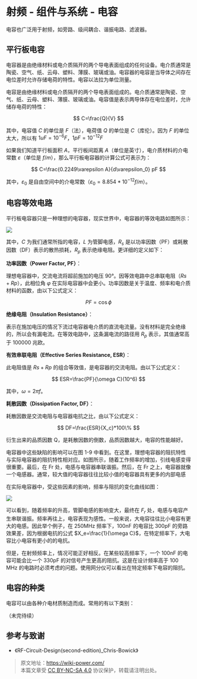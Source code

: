 # 射频 - 组件与系统 - 电容

电容也广泛用于射频，如旁路、级间耦合、谐振电路、滤波器。

## 平行板电容

电容器是由绝缘材料或电介质隔开的两个导电表面组成的任何设备。电介质通常是陶瓷、空气、纸、云母、塑料、薄膜、玻璃或油。电容器的电容是当导体之间存在电位差时允许存储电荷的特性。电容以法拉为单位测量。

电容是由绝缘材料或电介质隔开的两个导电表面组成的。电介质通常是陶瓷、空气、纸、云母、塑料、薄膜、玻璃或油。电容值是表示两导体存在电位差时，允许储存电荷的特性：

$$
C=\frac{Q}{V}
$$

其中，电容值 $C$ 的单位是 $F$（法），电荷值 $Q$ 的单位是 $C$（库伦）。因为 $F$ 的单位太大，所以有 $1uF=10^{-6}F$，$1pF=10^{-12}F$

如果我们知道平行板面积 $A$，平行板间距离 $A$（单位是英寸），电介质材料的介电常数 $\varepsilon$（单位是 $f/m$），那么平行板电容器的计算公式可表示为：

$$
C=\frac{0.2249\varepsilon A}{d\varepsilon_0} pF
$$

其中，$\varepsilon_0$ 是自由空间中的介电常数（$\varepsilon_0=8.854*10^{-12}f/m$）。

## 电容等效电路

平行板电容器只是一种理想的电容器，现实世界中，电容器的等效电路如图所示：

![](https://wiki-media-1253965369.cos.ap-guangzhou.myqcloud.com/img/20220411143753.png)

其中，$C$ 为我们通常所指的电容，$L$ 为管脚电感，$R_s$ 是以功率因数（PF）或耗散因数（DF）表示的散热损耗，$R_p$ 表示绝缘电阻。更详细的定义如下：

**功率因数（Power Factor, PF）**：

理想电容器中，交流电流将超前施加的电压 90°。因等效电路中总串联电阻（$Rs + Rp$），此相位角 $φ$ 在实际电容器中会更小。功率因数是关于温度、频率和电介质材料的函数，由以下公式定义：

$$
PF=\cos \phi
$$

**绝缘电阻（Insulation Resistance）**：

表示在施加电压的情况下流过电容器电介质的直流电流量。没有材料是完全绝缘的，所以会有漏电流。在等效电路中，这条漏电流的路径用 $R_p$ 表示，其值通常高于 100000 兆欧。

**有效串联电阻（Effective Series Resistance, ESR）**：

此电阻值是 $Rs + Rp$ 的组合等效值，是电容器的交流电阻。由以下公式定义：

$$
ESR=\frac{PF}{\omega C}(10^6)
$$

其中，$\omega=2 \pi f$。

**耗散因数（Dissipation Factor, DF）**：

耗散因数是交流电阻与电容器电抗之比，由以下公式定义：

$$
DF=\frac{ESR}{X_c}*100\%
$$

衍生出来的品质因数 Q，是耗散因数的倒数，品质因数越大，电容的性能越好。

电容器中这些缺陷的影响可以在图 1-9 中看到。在这里，理想电容器的阻抗特性与实际电容器的阻抗特性相对应。如图所示，随着工作频率的增加，引线电感变得很重要。最后，在 Fr 处，电感与电容器串联谐振。然后，在 Fr 之上，电容器就像一个电感器。通常，较大值的电容器往往比较小值的电容器具有更多的内部电感

在实际电容器中，受这些因素的影响，频率与阻抗的变化曲线如图：

![](https://wiki-media-1253965369.cos.ap-guangzhou.myqcloud.com/img/20220411152818.png)

可以看到，随着频率的升高，管脚电感的影响变大，最终在 $F_r$ 处，电感与电容产生串联谐振。频率再往上，电容表现为感性。一般来说，大电容往往比小电容有更大的电感。因此举个例子，在 250MHz 频率下，100nF 的电容比 300pF 的旁路效果差，因为根据电抗的公式 $X_e=\frac{1}{\omega C}$，在特定频率下，大电容比小电容有更小的的电抗。

但是，在射频频率上，情况可能正好相反。在某些较高频率下，一个 100nF 的电容可能会比一个 330pF 的对信号产生更高的阻抗。这是在设计频率高于 100 MHz 的电路时必须考虑的问题。使用网分仪可以看出在特定频率下电容的阻抗。

## 电容的种类

电容可以由各种介电材质制造而成。常用的有以下类别：

（未完待续）

## 参考与致谢

- 《RF-Circuit-Design(second-edition)\_Chris-Bowick》

> 原文地址：<https://wiki-power.com/>  
> 本篇文章受 [CC BY-NC-SA 4.0](https://creativecommons.org/licenses/by/4.0/deed.zh) 协议保护，转载请注明出处。
